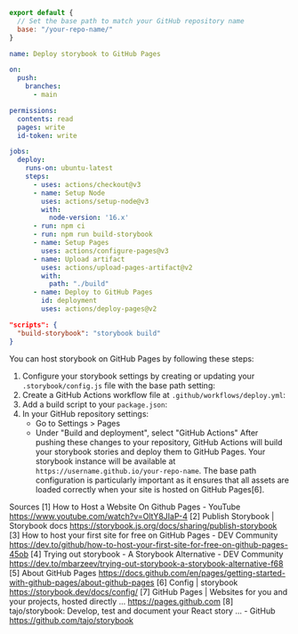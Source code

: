 ```javascript
export default {
  // Set the base path to match your GitHub repository name
  base: "/your-repo-name/"
}
```
```yaml
name: Deploy storybook to GitHub Pages

on:
  push:
    branches:
      - main

permissions:
  contents: read
  pages: write
  id-token: write

jobs:
  deploy:
    runs-on: ubuntu-latest
    steps:
      - uses: actions/checkout@v3
      - name: Setup Node
        uses: actions/setup-node@v3
        with:
          node-version: '16.x'
      - run: npm ci
      - run: npm run build-storybook
      - name: Setup Pages
        uses: actions/configure-pages@v3
      - name: Upload artifact
        uses: actions/upload-pages-artifact@v2
        with:
          path: "./build"
      - name: Deploy to GitHub Pages
        id: deployment
        uses: actions/deploy-pages@v2
```
```json
"scripts": {
  "build-storybook": "storybook build"
}
```
You can host storybook on GitHub Pages by following these steps:
1. Configure your storybook settings by creating or updating your `.storybook/config.js` file with the base path setting:
2. Create a GitHub Actions workflow file at `.github/workflows/deploy.yml`:
3. Add a build script to your `package.json`:
4. In your GitHub repository settings:
   - Go to Settings > Pages
   - Under "Build and deployment", select "GitHub Actions"
After pushing these changes to your repository, GitHub Actions will build your storybook stories and deploy them to GitHub Pages. Your storybook instance will be available at `https://username.github.io/your-repo-name`.
The base path configuration is particularly important as it ensures that all assets are loaded correctly when your site is hosted on GitHub Pages[6].

Sources
[1] How to Host a Website On Github Pages - YouTube https://www.youtube.com/watch?v=OltY8JIaP-4
[2] Publish Storybook | Storybook docs https://storybook.js.org/docs/sharing/publish-storybook
[3] How to host your first site for free on GitHub Pages - DEV Community https://dev.to/github/how-to-host-your-first-site-for-free-on-github-pages-45ob
[4] Trying out storybook - A Storybook Alternative - DEV Community https://dev.to/mbarzeev/trying-out-storybook-a-storybook-alternative-f68
[5] About GitHub Pages https://docs.github.com/en/pages/getting-started-with-github-pages/about-github-pages
[6] Config | storybook https://storybook.dev/docs/config/
[7] GitHub Pages | Websites for you and your projects, hosted directly ... https://pages.github.com
[8] tajo/storybook: Develop, test and document your React story ... - GitHub https://github.com/tajo/storybook
